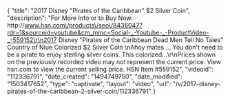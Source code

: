 {
    "title": "2017 Disney \"Pirates of the Caribbean\" $2 Silver Coin",
    "description": "For More Info or to Buy Now: http:\/\/www.hsn.com\/products\/seo\/8436047?rdr=1&sourceid=youtube&cm_mmc=Social-_-Youtube-_-ProductVideo-_-559152\r\n2017 Disney \"Pirates of the Caribbean Dead Men Tell No Tales\" Country of Niue Colorized $2 Silver Coin \nAhoy mates ... You don't need to be a pirate to enjoy sterling silver coins. This colorized...\r\nPrices shown on the previously recorded video may not represent the current price.  View hsn.com to view the current selling price. HSN Item #559152",
    "videoid": "112336791",
    "date_created": "1494749750",
    "date_modified": "1503417652",
    "type": "captivate",
    "layout": "video",
    "url": "\/v\/2017-disney-pirates-of-the-caribbean-2-silver-coin\/112336791"
}